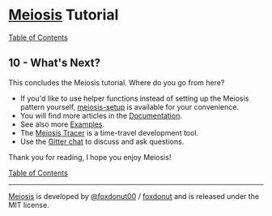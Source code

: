 # [Meiosis](https://meiosis.js.org) Tutorial

[Table of Contents](toc.html)

## 10 - What's Next?

This concludes the Meiosis tutorial. Where do you go from here?

- If you'd like to use helper functions instead of setting up the Meiosis pattern yourself,
[meiosis-setup](https://github.com/foxdonut/meiosis/tree/master/helpers/setup#meiosis-setup)
is available for your convenience.
- You will find more articles in the [Documentation](https://meiosis.js.org/docs/toc.html).
- See also more [Examples](https://meiosis.js.org/examples.html).
- The [Meiosis Tracer](https://meiosis.js.org/tracer) is a time-travel development tool.
- Use the [Gitter chat](https://gitter.im/foxdonut/meiosis) to discuss and ask questions.

Thank you for reading, I hope you enjoy Meiosis!

[Table of Contents](toc.html)

-----

[Meiosis](https://meiosis.js.org) is developed by [@foxdonut00](http://twitter.com/foxdonut00) /
[foxdonut](https://github.com/foxdonut) and is released under the MIT license.
